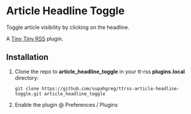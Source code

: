 Article Headline Toggle
=======================

Toggle article visibility by clicking on the headline.

A [Tiny Tiny RSS](https://tt-rss.org) plugin.

Installation
------------
1. Clone the repo to **article_headline_toggle** in your tt-rss **plugins.local** directory:

   `git clone https://github.com/supahgreg/ttrss-article-headline-toggle.git article_headline_toggle`

2. Enable the plugin @ Preferences / Plugins

